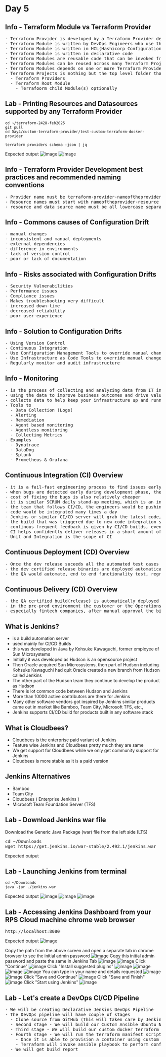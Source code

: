 # Day 5

## Info - Terraform Module vs Terraform Provider
<pre>
- Terraform Provider is developed by a Terraform Provider developer using golang programming language
- Terraform Module is written by DevOps Engineers who use the Terraform provider
- Terraform Module is written in HCL(Hashicorp Configuration Language) will file extensions *.tf
- Terraform Module is written in declarative code
- Terraform Modules are reusable code that can be invoked from Terraform Root modules
- Terraform Modules can be reused across many Terraform Projects
- Terraform Modules depends on one or more Terraform Providers
- Terraform Projects is nothing but the top level folder that has the below
  - Terraform Providers
  - Terraform Root Module
    - Terrafoorm child Module(s) optionally
</pre>

## Lab - Printing Resources and Datasources supported by any Terraform Provider 
```
cd ~/terraform-2428-feb2025
git pull
cd Day4/custom-terraform-provider/test-custom-terraform-docker-provider

terraform providers schema -json | jq
```

Expected output
![image](https://github.com/user-attachments/assets/6b5e7265-7c64-42eb-a686-3dd4bc44f47f)
![image](https://github.com/user-attachments/assets/5a00f5e0-b18a-4626-8ada-e328f3a042f4)

## Info - Terraform Provider Development best practices and recommended naming conventions
<pre>
- Provider name must be terraform-provider-nameoftheprovider, must be all lower case
- Resource names must start with nameoftheprovider-resource i.e docker_container, docker is the provider name while the resource managed is container
- resource and data source name must be all lowercase separated by underscore, and recommened to restrict to 2 or 3 words at the max
</pre>


## Info - Commons causes of Configuration Drift
<pre>
- manual changes
- inconsistent and manual deployments
- external dependencies
- difference in environments
- lack of version control
- poor or lack of documentation
</pre>

## Info - Risks associated with Configuration Drifts
<pre>
- Security Vulnerabilities
- Performance issues
- Compliance issues
- Makes troubleshooting very difficult
- increased down-time
- decreased reliability
- poor user-experience
</pre>

## Info - Solution to Configuration Drifts
<pre>
- Using Version Control
- Continuous Integration
- Use Configuration Management Tools to override manual changes in continuous fashion
- Use Infrastructure as Code Tools to override manual changes
- Regularly monitor and audit infrastructure
</pre>

## Info - Monitoring
<pre>
- is the process of collecting and analyzing data from IT infrastructure, system and processes
- using the data to improve business outcomes and drive value to the organization
- collects data to help keep your infrastructure up and running without any downtime
- Tools to
  - Data Collection (Logs)
  - Alerting
  - Remediation
  - Agent based monitoring
  - Agentless monitoring
  - Collecting Metrics
- Examples
  - Dynatrace
  - DataDog
  - Splunk
  - Prometheus & Grafana
</pre>

## Continuous Integration (CI) Overview
<pre>
- it is a fail-fast engineering process to find issues early 
- when bugs are detected early during development phase, they are easy to fix
- cost of fixing the bugs is also relatively cheaper
- it is similar SCRUM daily stand-up meeting, which is an inspect and adapt meeting
- the team that follows CI/CD, the engineers would be pushing code to version control several times a day
- code would be integrated many times a day
- Jenkins or similar CI/CD server will grab the latest code, they trigger a build, as part of the build, automated test cases would be executed to verify if the new code is as expected, if the new code is breaking any existing functionality.
- the build that was triggered due to new code integration succeeds, it means no functionality is broken, everything works as expected
- continous frequent feedback is given by CI/CD builds, eventually improving the code quaility and functional quality
- CI helps confidently deliver releases in a short amount of time
- Unit and Integration is the scope of CI
</pre>

## Continuous Deployment (CD) Overview
<pre>
- Once the dev release suceeds all the automated test cases added by dev team, it is automatically promoted for QA testing
- the dev certified release binaries are deployed automatically to QA environment for further automated QA testing
- the QA would automate, end to end functionality test, regression test, smoke test, performance test, stress test, component/API test, etc
</pre>

## Continuous Delivery (CD) Overview
<pre>
- the QA certified build(release) is automatically deployed into production or pre-prod environment
- in the pre-prod environment the customer or the Operations team would verify if the new release is working as expected
- especially fintech companies, after manual approval the binaries could go live in production environment
</pre>

## What is Jenkins?
- is a build automation server
- used mainly for CI/CD Builds
- this was developed in Java by Kohsuke Kawaguchi, former employee of Sun Microsystems
- Initially it was developed as Hudson is an opensource project
- Then Oracle acquired Sun Microsystems, then part of Hudson including Kohsuke Kawaguchi had quit Oracle
  created a new branch from Hudson called Jenkins
- The other part of the Hudson team they continue to develop the product as Hudson
- There is lot common code between Hudson and Jenkins
- More than 10000 active contributors are there for Jenkins
- Many other software vendors got inspired by Jenkins similar products came out in market like Bamboo, Team City, Microsoft TFS, etc.,
- Jenkins supports CI/CD build for products built in any software stack
  
## What is Cloudbees?
- Cloudbees is the enterprise paid variant of Jenkins
- Feature wise Jenkins and Cloudbees pretty much they are same
- We get support for Cloudbees while we only get community support for Jenkins
- Cloudbees is more stable as it is a paid version
  
## Jenkins Alternatives
- Bamboo
- Team City
- Cloudbees ( Enterprise Jenkins )
- Microsoft Team Foundation Server (TFS)

## Lab - Download Jenkins war file
Download the Generic Java Package (war) file from the left side (LTS)
<pre>
cd ~/Downloads
wget https://get.jenkins.io/war-stable/2.492.1/jenkins.war
</pre>

Expected output


## Lab - Launching Jenkins from terminal
```
cd ~/Downloads
java -jar ./jenkins.war
```

Expected output
![image](https://github.com/user-attachments/assets/a844181c-d7ba-4de7-bd79-8b6ada77f8ac)
![image](https://github.com/user-attachments/assets/1647eb41-a428-4b67-b44c-a7d263399a4e)
![image](https://github.com/user-attachments/assets/e990041c-9738-4cd6-9ac1-2ceadc022a1d)


## Lab - Accessing Jenkins Dashboard from your RPS Cloud machine chrome web browser
<pre>
http://localhost:8080  
</pre>

Expected output
![image](https://github.com/user-attachments/assets/9fb750bd-f98e-494b-9517-8a160ee68c99)

Copy the path from the above screen and open a separate tab in chrome browser to see the initial admin password
![image](https://github.com/user-attachments/assets/1bc36eea-7975-4aff-a258-1a06a001951c)
Copy this initial admin password and paste the same in Jenkins Tab
![image](https://github.com/user-attachments/assets/f3fbf663-c995-4e44-a8e5-fde54a770a67)
![image](https://github.com/user-attachments/assets/97f952b0-5d6a-41b3-8d66-1459e184bddd)
Click "Continue"
![image](https://github.com/user-attachments/assets/fbb7acad-5af3-41d3-bf39-0118f135ae60)
Click "Install suggested plugins"
![image](https://github.com/user-attachments/assets/4d02d877-0a5c-43a9-8e9c-406ca2ffc28c)
![image](https://github.com/user-attachments/assets/9b6b19b5-3aeb-476d-bdb2-7b7bfdaaef04)
![image](https://github.com/user-attachments/assets/19200eb4-7e0b-4cc6-a240-3a3ebe2b25ea)
![image](https://github.com/user-attachments/assets/f16b84a1-cfaf-4d7c-aacb-e70927eb3435)
You can type in your name and details requested
![image](https://github.com/user-attachments/assets/6824bedd-aa74-4293-ae64-3c4294658ef9)
![image](https://github.com/user-attachments/assets/42773f53-d435-44c4-9788-39d78656b7c6)
Click "Save and Continue"
![image](https://github.com/user-attachments/assets/6148df31-e7b7-465f-b64c-b804e7a4fa55)
Click "Save and Finish"
![image](https://github.com/user-attachments/assets/43424e6c-bc3e-42b1-9e94-626031a071d5)
Click "Start using Jenkins"
![image](https://github.com/user-attachments/assets/6cab67e6-9442-41ad-9fc5-14403c7f0406)

## Lab - Let's create a DevOps CI/CD Pipeline
<pre>
- We will be creating Declarative Jenkins DevOps Pipeline  
- The DevOps pipeline will have couple of stages
  - Clone source from GitHub (This will taken care by Jenkins out of the box)
  - Second stage - We will build our Custom Ansible Ubuntu Node Container Image
  - Third stage - We will build our custom docker terraform provider and install it
  - Fourth stage - We will run the terraform manifest script that provisions a container using the custom image we built in step 2
    - Once it is able to provision a container using custom image built in step 2
    - Terraform will invoke ansible playbook to perform configuration management i.e install nginx web server on it
  - We will get build report
</pre>
